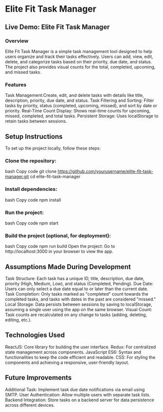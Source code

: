 # Elite Fit Task Manager
## Live Demo: Elite Fit Task Manager

### Overview
Elite Fit Task Manager is a simple task management tool designed to help users organize and track their tasks effectively. Users can add, view, edit, delete, and categorize tasks based on their priority, due date, and status. The project also provides visual counts for the total, completed, upcoming, and missed tasks.

### Features
Task Management:Create, edit, and delete tasks with details like title, description, priority, due date, and status.
Task Filtering and Sorting: Filter tasks by priority, status (completed, upcoming, missed), and sort by date or priority.
Real-Time Count Display: Shows real-time counts for upcoming, missed, completed, and total tasks.
Persistent Storage: Uses localStorage to retain tasks between sessions.


## Setup Instructions
To set up the project locally, follow these steps:

### Clone the repository:

bash
Copy code
git clone https://github.com/yourusername/elite-fit-task-manager.git
cd elite-fit-task-manager
### Install dependencies:

bash
Copy code
npm install
### Run the project:

bash
Copy code
npm start
### Build the project (optional, for deployment):

bash
Copy code
npm run build
Open the project: Go to http://localhost:3000 in your browser to view the app.

## Assumptions Made During Development
Task Structure: Each task has a unique ID, title, description, due date, priority (High, Medium, Low), and status (Completed, Pending).
Due Date: Users can only select a due date equal to or later than the current date.
Task Completion: Only tasks marked as "completed" count towards the completed tasks, and tasks with dates in the past are considered "missed."
Local Storage: Data persists between sessions by saving to localStorage, assuming a single user using the app on the same browser.
Visual Count: Task counts are recalculated on any change to tasks (adding, deleting, editing, etc.).

## Technologies Used
ReactJS: Core library for building the user interface.
Redux: For centralized state management across components.
JavaScript ES6: Syntax and functionalities to keep the code efficient and readable.
CSS: For styling the components and achieving a responsive, user-friendly layout.
## Future Improvements
Additional Task: Implement task due date notifications via email using SMTP.
User Authentication: Allow multiple users with separate task lists.
Backend Integration: Store tasks on a backend server for data persistence across different devices.
